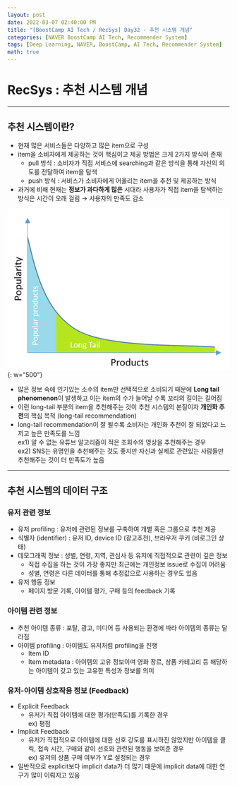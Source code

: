 ```yaml
---
layout: post
date: 2022-03-07 02:40:00 PM
title: "[BoostCamp AI Tech / RecSys] Day32 - 추천 시스템 개념"
categories: [NAVER BoostCamp AI Tech, Recommender System]
tags: [Deep Learning, NAVER, BoostCamp, AI Tech, Recommender System]
math: true
---
```

# RecSys : 추천 시스템 개념

---

## 추천 시스템이란?

- 현재 많은 서비스들은 다양하고 많은 item으로 구성
- item을 소비자에게 제공하는 것이 핵심이고 제공 방법은 크게 2가지 방식이 존재
  - pull 방식 : 소비자가 직접 서비스에 searching과 같은 방식을 통해 자신의 의도를 전달하여 item을 탐색
  - push 방식 : 서비스가 소비자에게 어울리는 item을 추천 및 제공하는 방식
- 과거에 비해 현재는 **정보가 과다하게 많은** 시대라 사용자가 직접 item을 탐색하는 방식은 시간이 오래 걸림 $\rightarrow$ 사용자의 만족도 감소

![](/image/boostcamp/recsys/basic/longtail.png){: w="500"}

- 많은 정보 속에 인기있는 소수의 item만 선택적으로 소비되기 때문에 **Long tail phenomenon**이 발생하고 이는 item의 수가 늘어날 수록 꼬리의 길이는 길어짐
- 이런 long-tail 부분의 item을 추천해주는 것이 추천 시스템의 본질이자 **개인화 추천**의 핵심 목적 (long-tail recommendation)
- long-tail recommendation이 잘 될수록 소비자는 개인화 추천이 잘 되었다고 느끼고 높은 만족도를 느낌  
  ex1) 알 수 없는 유튜브 알고리즘이 적은 조회수의 영상을 추천해주는 경우  
  ex2) SNS는 유명인을 추천해주는 것도 좋지만 자신과 실제로 관련있는 사람들만 추천해주는 것이 더 만족도가 높음

---

## 추천 시스템의 데이터 구조

### 유저 관련 정보
- 유저 profiling : 유저에 관련된 정보를 구축하여 개별 혹은 그룹으로 추천 제공
- 식별자 (identifier) : 유저 ID, device ID (광고추천), 브라우저 쿠키 (비로그인 상태)
- 데모그래픽 정보 : 성별, 연령, 지역, 관심사 등 유저에 직접적으로 관련이 깊은 정보
  - 직접 수집을 하는 것이 가장 좋지만 최근에는 개인정보 issue로 수집이 어려움
  - 성별, 연령은 다른 데이터를 통해 추정값으로 사용하는 경우도 있음
- 유저 행동 정보
  - 페이지 방문 기록, 아이템 평가, 구매 등의 feedback 기록

### 아이템 관련 정보
- 추천 아이템 종류 : 포탈, 광고, 미디어 등 사용되는 환경에 따라 아이템의 종류는 달라짐
- 아이템 profiling : 아이템도 유저처럼 profiling을 진행
  - Item ID
  - Item metadata : 아이템의 고유 정보이며 영화 장르, 상품 카테고리 등 해당하는 아이템이 갖고 있는 고유한 특성과 정보를 의미

### 유저-아이템 상호작용 정보 (Feedback)
- Explicit Feedback
  - 유저가 직접 아이템에 대한 평가(만족도)를 기록한 경우  
    ex) 평점
- Implicit Feedback
  - 유저가 직접적으로 아이템에 대한 선호 강도를 표시하진 않았지만 아이템을 클릭, 접속 시간, 구매와 같이 선호와 관련된 행동을 보여준 경우  
    ex) 유저의 상품 구매 여부가 Y로 설정되는 경우
- 일반적으로 explicit보다 implicit data가 더 많기 때문에 implicit data에 대한 연구가 많이 이뤄지고 있음
